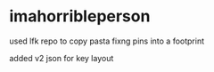 # imahorribleperson
used lfk repo to copy pasta fixng pins into a footprint

added v2 json for key layout
